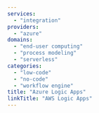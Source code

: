 ```yaml
---
services:
  - "integration"
providers:
  - "azure"
domains:
  - "end-user computing"
  - "process modeling"
  - "serverless"
categories:
  - "low-code"
  - "no-code"
  - "workflow engine"
title: "Azure Logic Apps"
linkTitle: "AWS Logic Apps"
---
```

